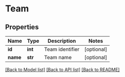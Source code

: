 # Team

## Properties
Name | Type | Description | Notes
------------ | ------------- | ------------- | -------------
**id** | **int** | Team identifier | [optional] 
**name** | **str** | Team name | [optional] 

[[Back to Model list]](../README.md#documentation-for-models) [[Back to API list]](../README.md#documentation-for-api-endpoints) [[Back to README]](../README.md)


